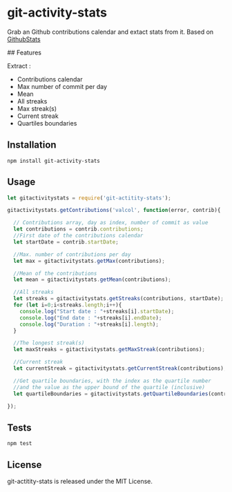 # git-activity-stats

Grab an Github contributions calendar and extact stats from it.
Based on [GithubStats](https://github.com/akerl/githubstats)

## Features

Extract :

* Contributions calendar
* Max number of commit per day
* Mean
* All streaks
* Max streak(s)
* Current streak
* Quartiles boundaries

## Installation

`npm install git-activity-stats`

## Usage

```javascript
let gitactivitystats = require('git-actitity-stats');

gitactivitystats.getContributions('valcol', function(error, contrib){

  // Contributions array, day as index, number of commit as value
  let contributions = contrib.contributions;
  //First date of the contributions calendar
  let startDate = contrib.startDate;

  //Max. number of contributions per day
  let max = gitactivitystats.getMax(contributions);

  //Mean of the contributions
  let mean = gitactivitystats.getMean(contributions);

  //All streaks
  let streaks = gitactivitystats.getStreaks(contributions, startDate);
  for (let i=0;i<streaks.length;i++){
    console.log("Start date : "+streaks[i].startDate);
    console.log("End date : "+streaks[i].endDate);
    console.log("Duration : "+streaks[i].length);
  }

  //The longest streak(s)
  let maxStreaks = gitactivitystats.getMaxStreak(contributions);

  //Current streak
  let currentStreak = gitactivitystats.getCurrentStreak(contributions);

  //Get quartile boundaries, with the index as the quartile number
  //and the value as the upper bound of the quartile (inclusive)
  let quartileBoundaries = gitactivitystats.getQuartileBoundaries(contributions);

});
```

## Tests

  `npm test`

## License

git-actitity-stats is released under the MIT License.
